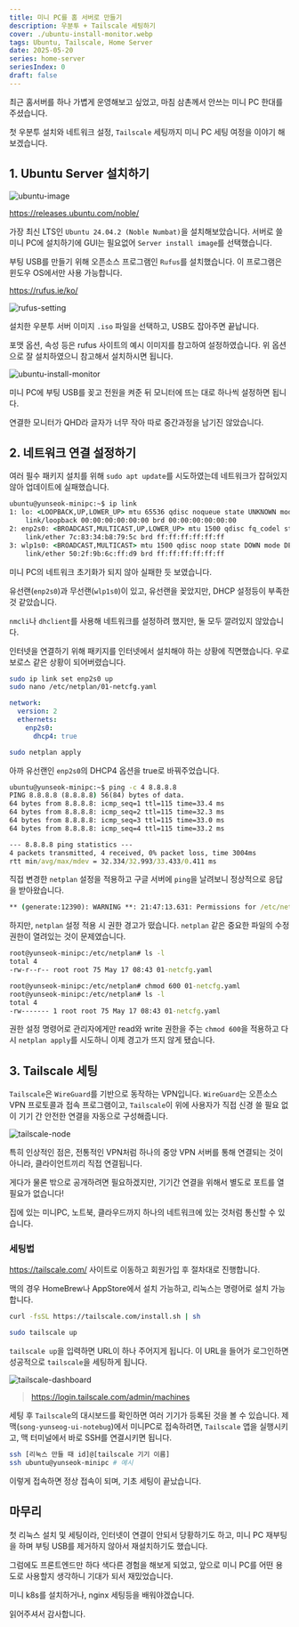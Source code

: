 ```yaml
---
title: 미니 PC를 홈 서버로 만들기
description: 우분투 + Tailscale 세팅하기
cover: ./ubuntu-install-monitor.webp
tags: Ubuntu, Tailscale, Home Server
date: 2025-05-20
series: home-server
seriesIndex: 0
draft: false
---
```


최근 홈서버를 하나 가볍게 운영해보고 싶었고, 마침 삼촌께서 안쓰는 미니 PC 한대를 주셨습니다.

첫 우분투 설치와 네트워크 설정, `Tailscale` 세팅까지 미니 PC 세팅 여정을 이야기 해보겠습니다.


## 1. Ubuntu Server 설치하기

![ubuntu-image](./ubuntu-image.webp)

https://releases.ubuntu.com/noble/

가장 최신 LTS인 `Ubuntu 24.04.2 (Noble Numbat)`을 설치해보았습니다. 서버로 쓸 미니 PC에 설치하기에 GUI는 필요없어 `Server install image`를 선택했습니다.

부팅 USB를 만들기 위해 오픈소스 프로그램인 `Rufus`를 설치했습니다. 이 프로그램은 윈도우 OS에서만 사용 가능합니다.

https://rufus.ie/ko/

![rufus-setting](./rufus-setting.webp)

설치한 우분투 서버 이미지 `.iso` 파일을 선택하고, USB도 잡아주면 끝납니다. 

포맷 옵션, 속성 등은 rufus 사이트의 예시 이미지를 참고하여 설정하였습니다. 위 옵션으로 잘 설치하였으니 참고해서 설치하시면 됩니다.

![ubuntu-install-monitor](./ubuntu-install-monitor.webp)

미니 PC에 부팅 USB를 꽂고 전원을 켜준 뒤 모니터에 뜨는 대로 하나씩 설정하면 됩니다.

연결한 모니터가 QHD라 글자가 너무 작아 따로 중간과정을 남기진 않았습니다.


## 2. 네트워크 연결 설정하기

여러 필수 패키지 설치를 위해 `sudo apt update`를 시도하였는데 네트워크가 잡혀있지 않아 업데이트에 실패했습니다.

```cmd
ubuntu@yunseok-minipc:~$ ip link
1: lo: <LOOPBACK,UP,LOWER_UP> mtu 65536 qdisc noqueue state UNKNOWN mode DEFAULT group default qlen 1000
    link/loopback 00:00:00:00:00:00 brd 00:00:00:00:00:00
2: enp2s0: <BROADCAST,MULTICAST,UP,LOWER_UP> mtu 1500 qdisc fq_codel state UP mode DEFAULT group default qlen 1000
    link/ether 7c:83:34:b8:79:5c brd ff:ff:ff:ff:ff:ff
3: wlp1s0: <BROADCAST,MULTICAST> mtu 1500 qdisc noop state DOWN mode DEFAULT group default qlen 1000
    link/ether 50:2f:9b:6c:ff:d9 brd ff:ff:ff:ff:ff:ff
```

미니 PC의 네트워크 초기화가 되지 않아 실패한 듯 보였습니다.

유선랜(`enp2s0`)과 무선랜(`wlp1s0`)이 있고, 유선랜을 꽂았지만, DHCP 설정등이 부족한 것 같았습니다.

`nmcli`나 `dhclient`를 사용해 네트워크를 설정하려 했지만, 둘 모두 깔려있지 않았습니다. 

인터넷을 연결하기 위해 패키지를 인터넷에서 설치해야 하는 상황에 직면했습니다. 우로보로스 같은 상황이 되어버렸습니다.

```sh
sudo ip link set enp2s0 up
sudo nano /etc/netplan/01-netcfg.yaml
```
```yaml
network:
  version: 2
  ethernets:
    enp2s0:
      dhcp4: true
```
```sh
sudo netplan apply
```

아까 유선랜인 `enp2s0`의 DHCP4 옵션을 true로 바꿔주었습니다.

```cmd
ubuntu@yunseok-minipc:~$ ping -c 4 8.8.8.8
PING 8.8.8.8 (8.8.8.8) 56(84) bytes of data.
64 bytes from 8.8.8.8: icmp_seq=1 ttl=115 time=33.4 ms
64 bytes from 8.8.8.8: icmp_seq=2 ttl=115 time=32.3 ms
64 bytes from 8.8.8.8: icmp_seq=3 ttl=115 time=33.0 ms
64 bytes from 8.8.8.8: icmp_seq=4 ttl=115 time=33.2 ms

--- 8.8.8.8 ping statistics ---
4 packets transmitted, 4 received, 0% packet loss, time 3004ms
rtt min/avg/max/mdev = 32.334/32.993/33.433/0.411 ms
```

직접 변경한 `netplan` 설정을 적용하고 구글 서버에 `ping`을 날려보니 정상적으로 응답을 받아왔습니다. 

```cmd
** (generate:12390): WARNING **: 21:47:13.631: Permissions for /etc/netplan/01-network-manager-all.yaml are too open. Netplan configuration should NOT be accessible by others.
```

하지만, `netplan` 설정 적용 시 권한 경고가 떴습니다. `netplan` 같은 중요한 파일의 수정 권한이 열려있는 것이 문제였습니다.

```cmd
root@yunseok-minipc:/etc/netplan# ls -l
total 4
-rw-r--r-- root root 75 May 17 08:43 01-netcfg.yaml
```
```cmd
root@yunseok-minipc:/etc/netplan# chmod 600 01-netcfg.yaml
root@yunseok-minipc:/etc/netplan# ls -l
total 4
-rw------- 1 root root 75 May 17 08:43 01-netcfg.yaml
```

권한 설정 명령어로 관리자에게만 read와 write 권한을 주는 `chmod 600`을 적용하고 다시 `netplan apply`를 시도하니 이제 경고가 뜨지 않게 됐습니다.


## 3. Tailscale 세팅

`Tailscale`은 `WireGuard`를 기반으로 동작하는 VPN입니다.
`WireGuard`는  오픈소스 VPN 프로토콜과 접속 프로그램이고, `Tailscale`이 위에 사용자가 직접 신경 쓸 필요 없이 기기 간 안전한 연결을 자동으로 구성해줍니다.

![tailscale-node](./tailscale-node.svg)


특히 인상적인 점은, 전통적인 VPN처럼 하나의 중앙 VPN 서버를 통해 연결되는 것이 아니라, 클라이언트끼리 직접 연결됩니다.

게다가 물론 밖으로 공개하려면 필요하겠지만, 기기간 연결을 위해서 별도로 포트를 열 필요가 없습니다!

집에 있는 미니PC, 노트북, 클라우드까지 하나의 네트워크에 있는 것처럼 통신할 수 있습니다. 


### 세팅법

https://tailscale.com/ 사이트로 이동하고 회원가입 후 절차대로 진행합니다.

맥의 경우 HomeBrew나 AppStore에서 설치 가능하고, 리눅스는 명령어로 설치 가능합니다.

```sh
curl -fsSL https://tailscale.com/install.sh | sh

sudo tailscale up
```

`tailscale up`을 입력하면 URL이 하나 주어지게 됩니다. 이 URL을 들어가 로그인하면 성공적으로 `tailscale`을 세팅하게 됩니다.

![tailscale-dashboard](./tailscale-dashboard.webp)

> https://login.tailscale.com/admin/machines

세팅 후 `Tailscale`의 대시보드를 확인하면 여러 기기가 등록된 것을 볼 수 있습니다. 제 맥(`song-yunseog-ui-notebug`)에서 미니PC로 접속하려면, `Tailscale` 앱을 실행시키고, 맥 터미널에서 바로 SSH를 연결시키면 됩니다.

```sh
ssh [리눅스 만들 때 id]@[tailscale 기기 이름]
ssh ubuntu@yunseok-minipc # 예시
```

이렇게 접속하면 정상 접속이 되며, 기초 세팅이 끝났습니다.

## 마무리

첫 리눅스 설치 및 세팅이라, 인터넷이 연결이 안되서 당황하기도 하고, 미니 PC 재부팅을 하며 부팅 USB를 제거하지 않아서 재설치하기도 했습니다.

그럼에도 프론트엔드만 하다 색다른 경험을 해보게 되었고, 앞으로 미니 PC를 어떤 용도로 사용할지 생각하니 기대가 되서 재밌었습니다.

미니 k8s를 설치하거나, nginx 세팅등을 배워야겠습니다.

읽어주셔서 감사합니다.
